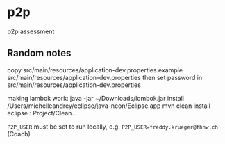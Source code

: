 # p2p
p2p assessment

## Random notes

copy src/main/resources/application-dev.properties.example src/main/resources/application-dev.properties
then set password in src/main/resources/application-dev.properties

making lambok work:
java -jar ~/Downloads/lombok.jar install /Users/michelleandrey/eclipse/java-neon/Eclipse.app
mvn clean install
eclipse : Project/Clean...


`P2P_USER` must be set to run locally,
e.g. `P2P_USER=freddy.krueger@fhnw.ch` (Coach)

